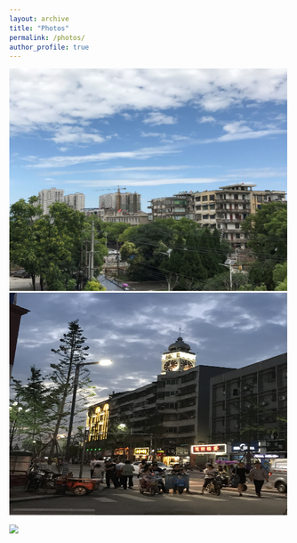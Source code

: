 ```yaml
---
layout: archive
title: "Photos"
permalink: /photos/
author_profile: true
---
```



<img src='/images/老河口1.jpg' width="500" height="400"/><img src='/images/老河口2.jpg' width="500" height="400"/>

<img src='/images/500x300.png' width="50%"/>
